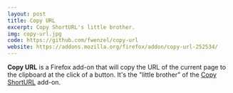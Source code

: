 ```yaml
---
layout: post
title: Copy URL
excerpt: Copy ShortURL's little brother.
img: copy-url.jpg
code: https://github.com/fwenzel/copy-url
website: https://addons.mozilla.org/firefox/addon/copy-url-252534/
---
```


**Copy URL** is a Firefox add-on that will copy the URL of the current page to the clipboard at the click of a button. It's the "little brother" of the [Copy ShortURL](/projects/copy-shorturl) add-on.
